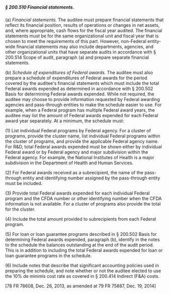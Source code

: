 ##### § 200.510 Financial statements. #####

(a) *Financial statements.* The auditee must prepare financial statements that reflect its financial position, results of operations or changes in net assets, and, where appropriate, cash flows for the fiscal year audited. The financial statements must be for the same organizational unit and fiscal year that is chosen to meet the requirements of this part. However, non-Federal entity-wide financial statements may also include departments, agencies, and other organizational units that have separate audits in accordance with § 200.514 Scope of audit, paragraph (a) and prepare separate financial statements.

(b) *Schedule of expenditures of Federal awards.* The auditee must also prepare a schedule of expenditures of Federal awards for the period covered by the auditee's financial statements which must include the total Federal awards expended as determined in accordance with § 200.502 Basis for determining Federal awards expended. While not required, the auditee may choose to provide information requested by Federal awarding agencies and pass-through entities to make the schedule easier to use. For example, when a Federal program has multiple Federal award years, the auditee may list the amount of Federal awards expended for each Federal award year separately. At a minimum, the schedule must:

(1) List individual Federal programs by Federal agency. For a cluster of programs, provide the cluster name, list individual Federal programs within the cluster of programs, and provide the applicable Federal agency name. For R&D, total Federal awards expended must be shown either by individual Federal award or by Federal agency and major subdivision within the Federal agency. For example, the National Institutes of Health is a major subdivision in the Department of Health and Human Services.

(2) For Federal awards received as a subrecipient, the name of the pass-through entity and identifying number assigned by the pass-through entity must be included.

(3) Provide total Federal awards expended for each individual Federal program and the CFDA number or other identifying number when the CFDA information is not available. For a cluster of programs also provide the total for the cluster.

(4) Include the total amount provided to subrecipients from each Federal program.

(5) For loan or loan guarantee programs described in § 200.502 Basis for determining Federal awards expended, paragraph (b), identify in the notes to the schedule the balances outstanding at the end of the audit period. This is in addition to including the total Federal awards expended for loan or loan guarantee programs in the schedule.

(6) Include notes that describe that significant accounting policies used in preparing the schedule, and note whether or not the auditee elected to use the 10% de minimis cost rate as covered in § 200.414 Indirect (F&A) costs.

[78 FR 78608, Dec. 26, 2013, as amended at 79 FR 75887, Dec. 19, 2014]